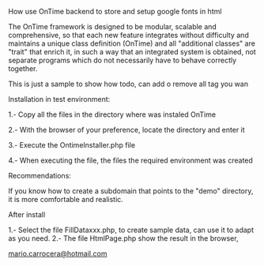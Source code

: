 How use OnTime backend to store and setup google fonts in html

The OnTime framework is designed to be modular, scalable and comprehensive, so that each new feature integrates without difficulty and maintains a unique class definition (OnTime) and all "additional classes" are "trait" that enrich it, in such a way that an integrated system is obtained, not separate programs which do not necessarily have to behave correctly together.

This is just a sample to show how todo, can add o remove all tag you wan


Installation in test environment:

1.- Copy all the files in the directory where was instaled OnTime

2.- With the browser of your preference, locate the directory and enter it

3.- Execute the OntimeInstaller.php file

4.- When executing the file,  the files the required environment was created

Recommendations:

If you know how to create a subdomain that points to the "demo" directory, it is more comfortable and realistic.

After install

1.- Select the file FillDataxxx.php, to create sample data, can use it to adapt as you need.
2.- The file HtmlPage.php show the result in the browser,   



mario.carrocera@hotmail.com

